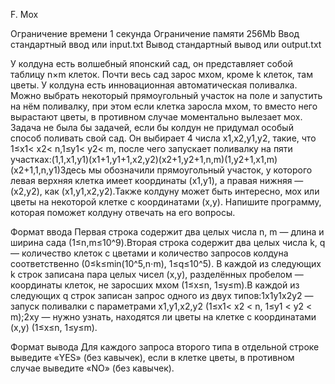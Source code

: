 F. Мох

Ограничение времени	1 секунда
Ограничение памяти	256Mb
Ввод	стандартный ввод или input.txt
Вывод	стандартный вывод или output.txt

У колдуна есть волшебный японский сад, он представляет собой таблицу n×m клеток. Почти весь сад зарос мхом, кроме k клеток, там цветы. У колдуна есть инновационная автоматическая поливалка. Можно выбрать некоторый прямоугольный участок на поле и запустить на нём поливалку, при этом если клетка заросла мхом, то вместо него вырастают цветы, в противном случае моментально вылезает мох.
Задача не была бы задачей, если бы колдун не придумал особый способ поливать свой сад. Он выбирает 4 числа x1,x2,y1,y2, такие, что 1≤x1< x2< n,1≤y1< y2< m, после чего запускает поливалку на пяти участках:(1,1,x1,y1)(x1+1,y1+1,x2,y2)(x2+1,y2+1,n,m)(1,y2+1,x1,m)(x2+1,1,n,y1)Здесь мы обозначили прямоугольный участок, у которого левая верхняя клетка имеет координаты (x1,y1), а правая нижняя — (x2,y2), как (x1,y1,x2,y2).Также колдуну может быть интересно, мох или цветы на некоторой клетке с координатами (x,y). Напишите программу, которая поможет колдуну отвечать на его вопросы.

Формат ввода
Первая строка содержит два целых числа n, m — длина и ширина сада (1≤n,m≤10^9).Вторая строка содержит два целых числа k, q — количество клеток с цветами и количество запросов колдуна соответственно (0≤k≤min(10^5,n⋅m), 1≤q≤10^5).
В каждой из следующих k строк записана пара целых чисел (x,y), разделённых пробелом — координаты клеток, не заросших мхом (1≤x≤n, 1≤y≤m).В каждой из следующих q строк записан запрос одного из двух типов:1x1y1x2y2 — запуск поливалки с параметрами x1,y1,x2,y2 (1≤x1< x2 < n, 1≤y1 < y2 < m);2xy — нужно узнать, находятся ли цветы на клетке с координатами (x,y) (1≤x≤n, 1≤y≤m).

Формат вывода
Для каждого запроса второго типа в отдельной строке выведите «YES» (без кавычек), если в клетке цветы, в противном случае выведите «NO» (без кавычек).
